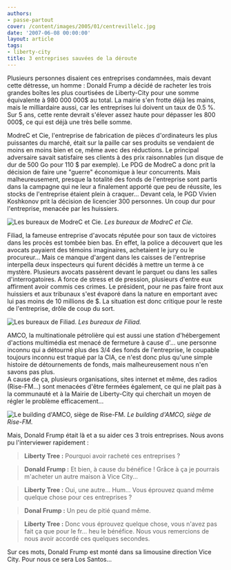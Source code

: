 ```yaml
---
authors:
- passe-partout
cover: /content/images/2005/01/centrevillelc.jpg
date: '2007-06-08 00:00:00'
layout: article
tags:
- liberty-city
title: 3 entreprises sauvées de la déroute
---
```



Plusieurs personnes disaient ces entreprises condamnées, mais devant cette détresse, un homme : Donald Frump a décidé de racheter les trois grandes boîtes les plus courtisées de Liberty-City pour une somme équivalente à 980 000 000$ au total. La mairie s'en frotte déjà les mains, mais le milliardaire aussi, car les entreprises lui doivent un taux de 0.5 %. Sur 5 ans, cette rente devrait s'élever assez haute pour dépasser les 800 000$, ce qui est déjà une très belle somme.

ModreC et Cie, l'entreprise de fabrication de pièces d'ordinateurs les plus puissantes du marché, était sur la paille car ses produits se vendaient de moins en moins bien et ce, même avec des réductions. Le principal adversaire savait satisfaire ses clients à des prix raisonnables (un disque de dur de 500 Go pour 110 $ par exemple). Le PDG de ModreC a donc prit la décision de faire une "guerre" économique à leur concurrents. Mais malheureusement, presque la totalité des fonds de l'entreprise sont partis dans la campagne qui ne leur a finalement apporté que peu de réussite, les stocks de l'entreprise étaient plein à craquer... Devant cela, le PGD Vivien Koshkonov prit la décision de licencier 300 personnes. Un coup dur pour l'entreprise, menacée par les huissiers.

![Les bureaux de ModreC et Cie.](/content/images/2005/01/pdg1.jpg)
_Les bureaux de ModreC et Cie._

Filiad, la fameuse entreprise d'avocats réputée pour son taux de victoires dans les procès est tombée bien bas. En effet, la police a découvert que les avocats payaient des témoins imaginaires, achetaient le jury ou le procureur... Mais ce manque d'argent dans les caisses de l'entreprise interpella deux inspecteurs qui furent décidés à mettre un terme à ce mystère. Plusieurs avocats passèrent devant le parquet ou dans les salles d'interrogatoires. A force de stress et de pression, plusieurs d'entre eux affirment avoir commis ces crimes. Le président, pour ne pas faire front aux huissiers et aux tribunaux s'est évaporé dans la nature en emportant avec lui pas moins de 10 millions de $. La situation est donc critique pour le reste de l'entreprise, drôle de coup du sort.

![Les bureaux de Filiad.](/content/images/2005/01/pdg2.jpg)
_Les bureaux de Filiad._

AMCO, la multinationale pétrolière qui est aussi une station d'hébergement d'actions multimédia est menacé de fermeture à cause d'... une personne inconnu qui a détourné plus des 3/4 des fonds de l'entreprise, le coupable toujours inconnu est traqué par la CIA, ce n'est donc plus qu'une simple histoire de détournements de fonds, mais malheureusement nous n'en savons pas plus.  
A cause de ça, plusieurs organisations, sites internet et même, des radios (Rise-FM...) sont menacées d'être fermées également, ce qui ne plait pas à la communauté et à la Mairie de Liberty-City qui cherchait un moyen de régler le problème efficacement...

![Le building d'AMCO, siège de Rise-FM.](/content/images/2005/01/pdg3.jpg)
_Le building d'AMCO, siège de Rise-FM._

Mais, Donald Frump était là et a su aider ces 3 trois entreprises. Nous avons pu l'interviewer rapidement :

> **Liberty Tree :** Pourquoi avoir racheté ces entreprises ?

> **Donald Frump :** Et bien, à cause du bénéfice ! Grâce à ça je pourrais m'acheter un autre maison à Vice City...

> **Liberty Tree :** Oui, une autre... Hum... Vous éprouvez quand même quelque chose pour ces entreprises ?

> **Donal Frump :** Un peu de pitié quand même.

> **Liberty Tree :** Donc vous éprouvez quelque chose, vous n'avez pas fait ça que pour le fr... heu le bénéfice. Nous vous remercions de nous avoir accordé ces quelques secondes.

Sur ces mots, Donald Frump est monté dans sa limousine direction Vice City. Pour nous ce sera Los Santos...